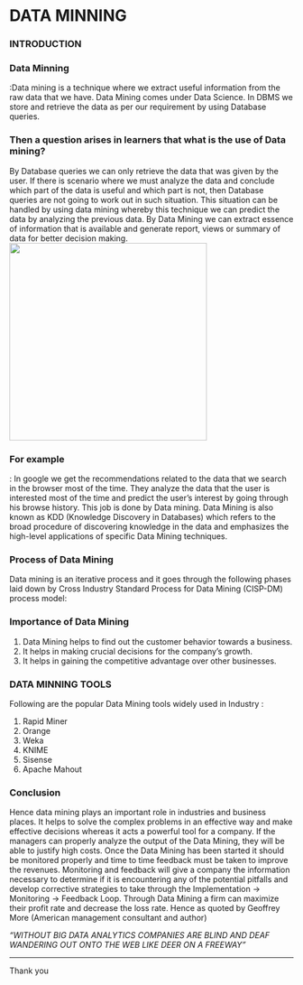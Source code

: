 # DATA MINNING
### INTRODUCTION<br>
### Data Minning
:Data mining is a technique where we extract useful information from the raw data that we have. Data
Mining comes under Data Science. In DBMS we store and retrieve the data as per our requirement
by using Database queries.<br>
### Then a question arises in learners that what is the use of Data mining?<br>
By Database queries we can only retrieve the data that was given by the user. If there is scenario
where we must analyze the data and conclude which part of the data is useful and which part is not,
then Database queries are not going to work out in such situation. This situation can be handled by
using data mining whereby this technique we can predict the data by analyzing the previous data. By
Data Mining we can extract essence of information that is available and generate report, views or
summary of data for better decision making.
<img src="https://www.wideskills.com/sites/default/files/subjects/Data%20Mining%20Tutorial/04/image1.jpeg" width="350">
### For example 
: In google we get the recommendations related to the data that we search in the browser
most of the time. They analyze the data that the user is interested most of the time and predict the
user’s interest by going through his browse history. This job is done by Data mining. Data Mining
is also known as KDD (Knowledge Discovery in Databases) which refers to the broad procedure of
discovering knowledge in the data and emphasizes the high-level applications of specific Data
Mining techniques.<br>
### Process of Data Mining
Data mining is an iterative process and it goes through the following phases laid down by Cross
Industry Standard Process for Data Mining (CISP-DM) process model:
### Importance of Data Mining 
1. Data Mining helps to find out the customer behavior towards a business.
2. It helps in making crucial decisions for the company’s growth.
3. It helps in gaining the competitive advantage over other businesses.
### DATA MINNING TOOLS
Following are the popular Data Mining tools widely used in Industry :
1. Rapid Miner
2. Orange
3. Weka
4. KNIME
5. Sisense
6. Apache Mahout
### Conclusion
Hence data mining plays an important role in industries and business places. It helps to solve the
complex problems in an effective way and make effective decisions whereas it acts a powerful tool
for a company. If the managers can properly analyze the output of the Data Mining, they will be 
able to justify high costs. Once the Data Mining has been started it should be monitored properly
and time to time feedback must be taken to improve the revenues. Monitoring and feedback will
give a company the information necessary to determine if it is encountering any of the potential
pitfalls and develop corrective strategies to take through the Implementation → Monitoring →
Feedback Loop. Through Data Mining a firm can maximize their profit rate and decrease the loss
rate. Hence as quoted by Geoffrey More (American management consultant and author)

 *“WITHOUT BIG DATA ANALYTICS COMPANIES ARE BLIND AND DEAF
 WANDERING OUT ONTO THE WEB LIKE DEER ON A FREEWAY”*
 
 ---
 Thank you
 



